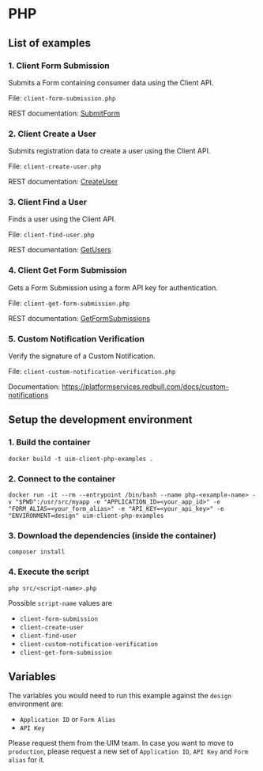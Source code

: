 # PHP

## List of examples

### 1. Client Form Submission
Submits a Form containing consumer data using the Client API.

File: `client-form-submission.php`

REST documentation: [SubmitForm](https://uim.redbull.com/uim/swagger-ui/index.html?url=https://uim.redbull.com/uim/api-docs/CLIENT_API#/Form%20Submission/submitForm)

### 2. Client Create a User
Submits registration data to create a user using the Client API.

File: `client-create-user.php`

REST documentation: [CreateUser](https://uim.redbull.com/uim/swagger-ui/index.html?url=https://uim.redbull.com/uim/api-docs/CLIENT_API#/User/createUser)

### 3. Client Find a User
Finds a user using the Client API.

File: `client-find-user.php`

REST documentation: [GetUsers](https://uim.redbull.com/uim/swagger-ui/index.html?url=https://uim.redbull.com/uim/api-docs/CLIENT_API#/User/getUsers)

### 4. Client Get Form Submission
Gets a Form Submission using a form API key for authentication.

File: `client-get-form-submission.php`

REST documentation: [GetFormSubmissions](https://uim.redbull.com/uim/swagger-ui/index.html?url=https://uim.redbull.com/uim/api-docs/CLIENT_API#/Form%20Submission/getFormSubmissions)

### 5. Custom Notification Verification
Verify the signature of a Custom Notification.

File: `client-custom-notification-verification.php`

Documentation: https://platformservices.redbull.com/docs/custom-notifications

## Setup the development environment
### 1. Build the container
`docker build -t uim-client-php-examples .`
 
### 2. Connect to the container
`docker run -it --rm --entrypoint /bin/bash --name php-<example-name> -v "$PWD":/usr/src/myapp -e "APPLICATION_ID=<your_app_id>" -e "FORM_ALIAS=<your_form_alias>" -e "API_KEY=<your_api_key>" -e "ENVIRONMENT=design" uim-client-php-examples`

### 3. Download the dependencies (inside the container)
`composer install`
 
### 4. Execute the script
`php src/<script-name>.php`

Possible `script-name` values are
* `client-form-submission`
* `client-create-user`
* `client-find-user`
* `client-custom-notification-verification`
* `client-get-form-submission`

## Variables

The variables you would need to run this example against the `design` environment are:
* `Application ID` or `Form Alias`
* `API Key`

Please request them from the UIM team. In case you want to move to `production`, please request a new set of `Application ID`, `API Key` and `Form alias` for it.
